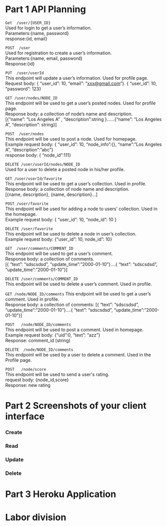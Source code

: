 # Part 1 API Planning #

`Get  /user/{USER_ID}` <br />
Used for login to get a user’s information. <br />
Parameters:{name, password} <br />
response:{id, email} <br />

`POST  /user` \
Used for registration to create a user’s information.\
Parameters:{name, email, password}\
Response:{id}

`PUT  /user/userId`\
This endpoint will update a user’s information. Used for profile page.\
Request body: { “user_id”: 10, “email”: “xxx@gmail.com”}. { “user_id”: 10, “password”: 123}

`GET /user/nodes/NODE_ID`\
This endpoint will be used to get a user’s posted nodes. Used for profile page.\
Response body: a collection of node’s name and description.\
 [{“name”: “Los Angeles A” , “description”:string }……{“name”: “Los Angeles A”, “description”: string}]
 
`POST  /user/nodes`\
This endpoint will be used to post a node. Used for homepage.\
Example request body: { “user_id”: 10, “node_info”:{}, “name”:”Los Angeles A”, “description”:”abc”}\
response body: { “node_id”:111}

`DELETE /user/userId/nodes/NODE_ID`\
Used for a user to delete a posted node in his/her profile.

`GET /user/userId/favorite`\
This endpoint will be used to get a user’s collection. Used in profile.\
Response body: a collection of node name and description.\
[{name, description}, {name, description}…]

`POST /user/favorite`\
This endpoint will be used for adding a node to users’ collection. Used in the homepage.\
Example request body: { “user_id”: 10, “node_id”: 10  }

`DELETE /user/favorite`\
This endpoint will be used to delete a node in user’s collection.\
Example request body: {“user_id”: 10,  node_id”: 10}

`GET  /user/comments/COMMENT_ID`\
This endpoint will be used to get a user’s comment.\
Response body: a collection of comments.\
[{ “text”: “sdscsdsd”, “update_time”:”2000-01-10”}….{ “text”: “sdscsdsd”, “update_time”:”2000-01-10”}]

`DELETE /user/comments/COMMENT_ID`\
This endpoint will be used to delete a user’s comment. Used in profile.

`GET /node/NODE_ID/comments`
This endpoint will be used to get a user’s comment. Used in profile.\
Response body: a collection of comments: [{ “text”: “sdscsdsd”, “update_time”:”2000-01-10”}….{ “text”: “sdscsdsd”, “update_time”:”2000-01-10”}]

`POST   /node/NODE_ID/comments`\
This endpoint will be used to post a comment. Used in homepage.\
Example request body: {“uid”:0, “text”: “azz”} \
Response: comment_id (string)

`DELETE  /node/NODE_ID/comments`\
This endpoint will be used by a user to delete a comment. Used in the Profile page.

`POST   /node/score`\
This endpoint will be used to send a user's rating.\
request body: {node_id,score}\
Response: new rating

# Part 2 Screenshots of your client interface 
### Create
### Read
### Update 
### Delete 
# Part 3 Heroku Application

# Labor division
